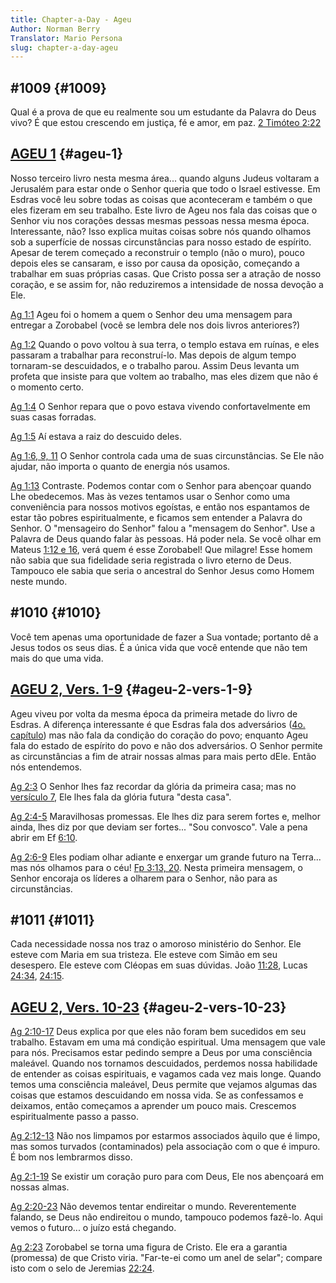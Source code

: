 ```yaml
---
title: Chapter-a-Day - Ageu
Author: Norman Berry
Translator: Mario Persona
slug: chapter-a-day-ageu
---
```


## #1009 {#1009}

Qual é a prova de que eu realmente sou um estudante da Palavra do Deus vivo? É que estou crescendo em justiça, fé e amor, em paz. [2 Timóteo 2:22](http://mysword.info/b?r=2Ti_2:22)

## [AGEU 1](http://mysword.info/b?r=Hag_1) {#ageu-1}

Nosso terceiro livro nesta mesma área... quando alguns Judeus voltaram a Jerusalém para estar onde o Senhor queria que todo o Israel estivesse. Em Esdras você leu sobre todas as coisas que aconteceram e também o que eles fizeram em seu trabalho. Este livro de Ageu nos fala das coisas que o Senhor viu nos corações dessas mesmas pessoas nessa mesma época. Interessante, não? Isso explica muitas coisas sobre nós quando olhamos sob a superfície de nossas circunstâncias para nosso estado de espírito. Apesar de terem começado a reconstruir o templo (não o muro), pouco depois eles se cansaram, e isso por causa da oposição, começando a trabalhar em suas próprias casas. Que Cristo possa ser a atração de nosso coração, e se assim for, não reduziremos a intensidade de nossa devoção a Ele.

[Ag 1:1](http://mysword.info/b?r=Hag_1:1) Ageu foi o homem a quem o Senhor deu uma mensagem para entregar a Zorobabel (você se lembra dele nos dois livros anteriores?)

[Ag 1:2](http://mysword.info/b?r=Hag_1:2) Quando o povo voltou à sua terra, o templo estava em ruínas, e eles passaram a trabalhar para reconstruí-lo. Mas depois de algum tempo tornaram-se descuidados, e o trabalho parou. Assim Deus levanta um profeta que insiste para que voltem ao trabalho, mas eles dizem que não é o momento certo.

[Ag 1:4](http://mysword.info/b?r=Hag_1:4) O Senhor repara que o povo estava vivendo confortavelmente em suas casas forradas.

[Ag 1:5](http://mysword.info/b?r=Hag_1:5) Aí estava a raiz do descuido deles.

[Ag 1:6, 9, 11](http://mysword.info/b?r=Hag_1:6,7,11) O Senhor controla cada uma de suas circunstâncias. Se Ele não ajudar, não importa o quanto de energia nós usamos.

[Ag 1:13](http://mysword.info/b?r=Hag_1:13) Contraste. Podemos contar com o Senhor para abençoar quando Lhe obedecemos. Mas às vezes tentamos usar o Senhor como uma conveniência para nossos motivos egoístas, e então nos espantamos de estar tão pobres espiritualmente, e ficamos sem entender a Palavra do Senhor. O &quot;mensageiro do Senhor&quot; falou a &quot;mensagem do Senhor&quot;. Use a Palavra de Deus quando falar às pessoas. Há poder nela. Se você olhar em Mateus [1:12 e 16](http://mysword.info/b?r=Mat_1:12,16), verá quem é esse Zorobabel! Que milagre! Esse homem não sabia que sua fidelidade seria registrada o livro eterno de Deus. Tampouco ele sabia que seria o ancestral do Senhor Jesus como Homem neste mundo.

## #1010 {#1010}

Você tem apenas uma oportunidade de fazer a Sua vontade; portanto dê a Jesus todos os seus dias. É a única vida que você entende que não tem mais do que uma vida.

## [AGEU 2, Vers. 1-9](http://mysword.info/b?r=Hag_2:1-9) {#ageu-2-vers-1-9}

Ageu viveu por volta da mesma época da primeira metade do livro de Esdras. A diferença interessante é que Esdras fala dos adversários ([4o. capítulo](http://mysword.info/b?r=Ezr_4)) mas não fala da condição do coração do povo; enquanto Ageu fala do estado de espírito do povo e não dos adversários. O Senhor permite as circunstâncias a fim de atrair nossas almas para mais perto dEle. Então nós entendemos.

[Ag 2:3](http://mysword.info/b?r=Hag_2:3) O Senhor lhes faz recordar da glória da primeira casa; mas no [versículo 7](http://mysword.info/b?r=Hag_2:7), Ele lhes fala da glória futura &quot;desta casa&quot;.

[Ag 2:4-5](http://mysword.info/b?r=Hag_2:4-5) Maravilhosas promessas. Ele lhes diz para serem fortes e, melhor ainda, lhes diz por que deviam ser fortes... &quot;Sou convosco&quot;. Vale a pena abrir em Ef [6:10](http://mysword.info/b?r=Eph_6:10).

[Ag 2:6-9](http://mysword.info/b?r=Hag_2:6-9) Eles podiam olhar adiante e enxergar um grande futuro na Terra... mas nós olhamos para o céu! [Fp 3:13, 20](http://mysword.info/b?r=Php_3:13,20). Nesta primeira mensagem, o Senhor encoraja os líderes a olharem para o Senhor, não para as circunstâncias.

## #1011 {#1011}

Cada necessidade nossa nos traz o amoroso ministério do Senhor. Ele esteve com Maria em sua tristeza. Ele esteve com Simão em seu desespero. Ele esteve com Cléopas em suas dúvidas. João [11:28](http://mysword.info/b?r=Joh_11:28), Lucas [24:34](http://mysword.info/b?r=Luk_24:34), [24:15](http://mysword.info/b?r=Luk_24:15).

## [AGEU 2, Vers. 10-23](http://mysword.info/b?r=Hag_2:10-23) {#ageu-2-vers-10-23}

[Ag 2:10-17](http://mysword.info/b?r=Hag_2:10-17) Deus explica por que eles não foram bem sucedidos em seu trabalho. Estavam em uma má condição espiritual. Uma mensagem que vale para nós. Precisamos estar pedindo sempre a Deus por uma consciência maleável. Quando nos tornamos descuidados, perdemos nossa habilidade de entender as coisas espirituais, e vagamos cada vez mais longe. Quando temos uma consciência maleável, Deus permite que vejamos algumas das coisas que estamos descuidando em nossa vida. Se as confessamos e deixamos, então começamos a aprender um pouco mais. Crescemos espiritualmente passo a passo.

[Ag 2:12-13](http://mysword.info/b?r=Hag_2:12-13) Não nos limpamos por estarmos associados àquilo que é limpo, mas somos turvados (contaminados) pela associação com o que é impuro. É bom nos lembrarmos disso.

[Ag 2:1-19](http://mysword.info/b?r=Hag_2:1-19) Se existir um coração puro para com Deus, Ele nos abençoará em nossas almas.

[Ag 2:20-23](http://mysword.info/b?r=Hag_2:20-23) Não devemos tentar endireitar o mundo. Reverentemente falando, se Deus não endireitou o mundo, tampouco podemos fazê-lo. Aqui vemos o futuro... o juízo está chegando.

[Ag 2:23](http://mysword.info/b?r=Hag_2:23) Zorobabel se torna uma figura de Cristo. Ele era a garantia (promessa) de que Cristo viria. &quot;Far-te-ei como um anel de selar&quot;; compare isto com o selo de Jeremias [22:24](http://mysword.info/b?r=Jer_22:24).